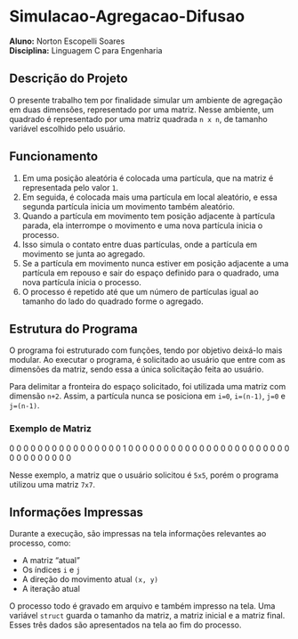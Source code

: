 # Simulacao-Agregacao-Difusao

**Aluno:** Norton Escopelli Soares  
**Disciplina:** Linguagem C para Engenharia  

## Descrição do Projeto

O presente trabalho tem por finalidade simular um ambiente de agregação em duas dimensões, representado por uma matriz. Nesse ambiente, um quadrado é representado por uma matriz quadrada `n x n`, de tamanho variável escolhido pelo usuário. 

## Funcionamento

1. Em uma posição aleatória é colocada uma partícula, que na matriz é representada pelo valor `1`.
2. Em seguida, é colocada mais uma partícula em local aleatório, e essa segunda partícula inicia um movimento também aleatório.
3. Quando a partícula em movimento tem posição adjacente à partícula parada, ela interrompe o movimento e uma nova partícula inicia o processo.
4. Isso simula o contato entre duas partículas, onde a partícula em movimento se junta ao agregado.
5. Se a partícula em movimento nunca estiver em posição adjacente a uma partícula em repouso e sair do espaço definido para o quadrado, uma nova partícula inicia o processo.
6. O processo é repetido até que um número de partículas igual ao tamanho do lado do quadrado forme o agregado.

## Estrutura do Programa

O programa foi estruturado com funções, tendo por objetivo deixá-lo mais modular. Ao executar o programa, é solicitado ao usuário que entre com as dimensões da matriz, sendo essa a única solicitação feita ao usuário.

Para delimitar a fronteira do espaço solicitado, foi utilizada uma matriz com dimensão `n+2`. Assim, a partícula nunca se posiciona em `i=0`, `i=(n-1)`, `j=0` e `j=(n-1)`.

### Exemplo de Matriz

0 0 0 0 0 0 0
0 0 0 0 0 0 0
0 0 1 0 0 0 0
0 0 0 0 0 0 0
0 0 0 0 0 0 0
0 0 0 0 0 0 0
0 0 0 0 0 0 0


Nesse exemplo, a matriz que o usuário solicitou é `5x5`, porém o programa utilizou uma matriz `7x7`.

## Informações Impressas

Durante a execução, são impressas na tela informações relevantes ao processo, como:
- A matriz “atual”
- Os índices `i` e `j`
- A direção do movimento atual `(x, y)`
- A iteração atual

O processo todo é gravado em arquivo e também impresso na tela. Uma variável `struct` guarda o tamanho da matriz, a matriz inicial e a matriz final. Esses três dados são apresentados na tela ao fim do processo.


